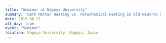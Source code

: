 ```yaml
---
title: "Seminar at Nagoya University"
summary: "Dark Matter Heating vs. Rotochemical Heating in Old Neutron Stars"
date: 2019-06-21
all_day: true
event: "Seminar"
location: Nagoya University, Nagoya, Japan
---
```

